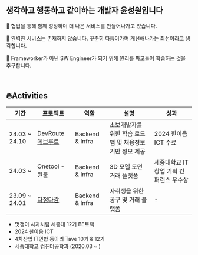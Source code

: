## 생각하고 행동하고 같이하는 개발자 윤성원입니다

👥 협업을 통해 함께 성장하며 더 나은 서비스를 만들어나가고 있습니다.

🐛 완벽한 서비스는 존재하지 않습니다. 꾸준히 다듬어가며 개선해나가는 최선이라고 생각합니다.

🤔 Frameworker가 아닌 SW Engineer가 되기 위해 원리를 파고들어 학습하는 것을 추구합니다.

<br/>

## 🔥Activities

| 기간 | 프로젝트 | 역할 | 설명 | 성과 |
| --- | --- | --- | --- | --- |
| 24.03 ~ 24.10 | [DevRoute데브루트](https://github.com/ICT-Dev-Route) | Backend & Infra | 초보개발자를 위한 학습 로드맵 및 채용정보 기반 정보 제공 | 2024 한이음 ICT 수료 |
| 24.03 ~ | Onetool - 원툴 | Backend & Infra | 3D 모델 도면 거래 플랫폼 | 세종대학교 IT 창업 기획 컨퍼런스 우수상 |
| 23.09 ~ 24.01 | [다정다감](https://www.notion.so/cf1195f5751a45db8a35406e43958e05?pvs=21) | Backend & Infra | 자취생을 위한 공구 및 거래 플랫폼 | - |

- 멋쟁이 사자처럼 세종대 12기 BE트랙
- 2024 한이음 ICT
- 4차산업 IT연합 동아리 Tave 10기 & 12기
- 세종대학교 컴퓨터공학과 (2020.03 ~ )
